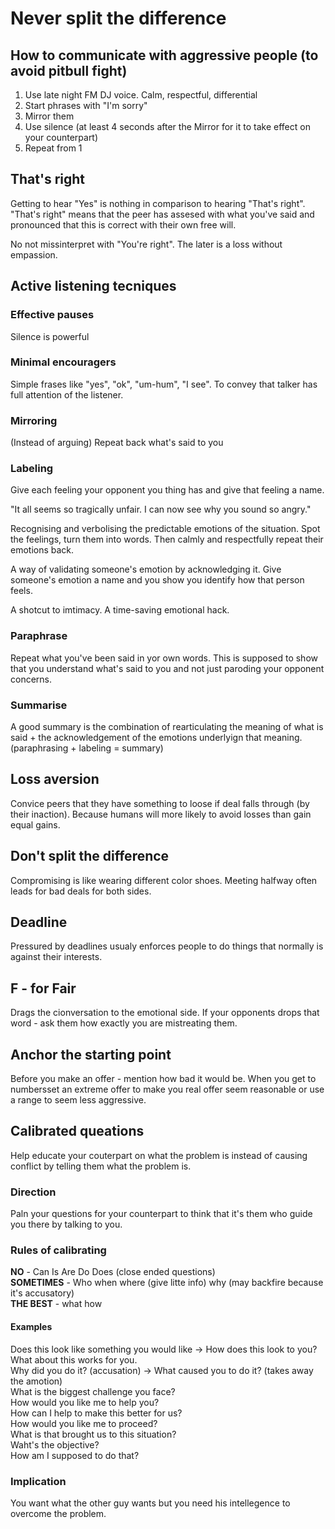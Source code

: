 # Never split the difference

## How to communicate with aggressive people (to avoid pitbull fight)

1. Use late night FM DJ voice. Calm, respectful, differential
2. Start phrases with "I'm sorry"
3. Mirror them
4. Use silence (at least 4 seconds after the Mirror for it to take effect on your counterpart)
5. Repeat from 1

## That's right
Getting to hear "Yes" is nothing in comparison to hearing "That's right". "That's right" means that the peer has assesed with what you've said and pronounced that this is correct with their own free will.

No not missinterpret with "You're right". The later is a loss without empassion.

## Active listening tecniques

### Effective pauses
Silence is powerful

### Minimal encouragers
Simple frases like "yes", "ok", "um-hum", "I see". To convey that talker has full attention of the listener. 

### Mirroring
(Instead of arguing) Repeat back what's said to you

### Labeling
Give each feeling your opponent you thing has and give that feeling a name.

"It all seems so tragically unfair. I can now see why you sound so angry."

Recognising and verbolising the predictable emotions of the situation.
Spot the feelings, turn them into words. Then calmly and respectfully repeat their emotions back.

A way of validating someone's emotion by acknowledging it.
Give someone's emotion a name and you show you identify how that person feels.

A shotcut to imtimacy. A time-saving emotional hack.

### Paraphrase
Repeat what you've been said in yor own words. This is supposed to show that you understand what's said to you and not just paroding your opponent concerns.

### Summarise
A good summary is the combination of rearticulating the meaning of what is said + the acknowledgement of the emotions underlyign that meaning. (paraphrasing + labeling = summary)

## Loss aversion
Convice peers that they have something to loose if deal falls through (by their inaction). Because humans will more likely to avoid losses than gain equal gains.

## Don't split the difference
Compromising is like wearing different color shoes. Meeting halfway often leads for bad deals for both sides.

## Deadline
Pressured by deadlines usualy enforces people to do things that normally is against their interests.

## F - for Fair
Drags the cionversation to the emotional side. If your opponents drops that word - ask them how exactly you are mistreating them.

## Anchor the starting point
Before you make an offer - mention how bad it would be. When you get to numbersset an extreme offer to make you real offer seem reasonable or use a range to seem less aggressive.

## Calibrated queations
Help educate your couterpart on what the problem is instead of causing conflict by telling them what the problem is.

### Direction
Paln your questions for your counterpart to think that it's them who guide you there by talking to you.

### Rules of calibrating
**NO** - Can Is Are Do Does (close ended questions)  
**SOMETIMES** - Who when where (give litte info) why (may backfire because it's accusatory)  
**THE BEST** - what how  

#### Examples
Does this look like something you would like -> How does this look to you? What about this works for you.  
Why did you do it? (accusation) -> What caused you to do it? (takes away the amotion)  
What is the biggest challenge you face?  
How would you like me to help you?  
How can I help to make this better for us?  
How would you like me to proceed?  
What is that brought us to this situation?  
Waht's the objective?  
How am I supposed to do that?  

### Implication  
You want what the other guy wants but you need his intellegence to overcome the problem.
